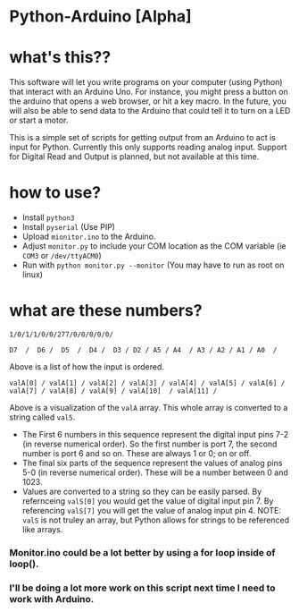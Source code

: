 # Python-Arduino [Alpha]
 
# what's this??
This software will let you write programs on your computer (using Python) that interact with an Arduino Uno. For instance, you might press a button on the arduino that opens a web browser, or hit a key macro. In the future, you will also be able to send data to the Arduino that could tell it to turn on a LED or start a motor.

This is a simple set of scripts for getting output from an Arduino to act is input for Python. Currently this only supports reading analog input. Support for Digital Read and Output is planned, but not available at this time.

# how to use?
- Install ```python3```
- Install ```pyserial``` (Use PIP)
- Upload ```mionitor.ino``` to the Arduino.
- Adjust ```monitor.py``` to include your COM location as the COM variable (ie ```COM3``` or ```/dev/ttyACM0```)
- Run with ```python monitor.py --monitor``` (You may have to run as root on linux)

# what are these numbers?
```1/0/1/1/0/0/277/0/0/0/0/0/```

````D7  /  D6 /  D5  /  D4 /  D3 / D2 / A5 / A4  / A3 / A2 / A1 / A0  /````
 
Above is a list of how the input is ordered.
 
````valA[0] / valA[1] / valA[2] / valA[3] / valA[4] / valA[5] / valA[6] / valA[7] / valA[8] / valA[9] / valA[10]  / valA[11] /````
 
Above is a visualization of the ```valA``` array. This whole array is converted to a string called ```val5```.

- The First 6 numbers in this sequence represent the digital input pins 7-2 (in reverse numerical order). So the first number is port 7, the second number is port 6 and so on. These are always 1 or 0; on or off.
- The final six parts of the sequence represent the values of analog pins 5-0 (in reverse numerical order). These will be a number between 0 and 1023.
- Values are converted to a string so they can be easily parsed. By refernceing ```valS[0]``` you would get the value of  digital input pin 7. By referencing ```valS[7]``` you will get the value of analog input pin 4. NOTE: ```valS``` is not truley an array, but Python allows for strings to be referenced like arrays. 

### Monitor.ino could be a lot better by using a for loop inside of loop(). 

### I'll be doing a lot more work on this script next time I need to work with Arduino.
